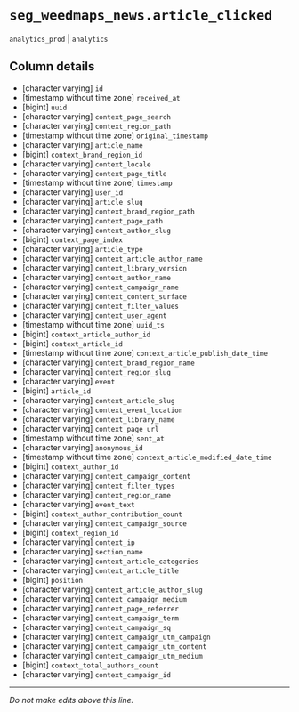 # `seg_weedmaps_news.article_clicked`
`analytics_prod` | `analytics`

## Column details
* [character varying] `id`
* [timestamp without time zone] `received_at`
* [bigint]    `uuid`
* [character varying] `context_page_search`
* [character varying] `context_region_path`
* [timestamp without time zone] `original_timestamp`
* [character varying] `article_name`
* [bigint]    `context_brand_region_id`
* [character varying] `context_locale`
* [character varying] `context_page_title`
* [timestamp without time zone] `timestamp`
* [character varying] `user_id`
* [character varying] `article_slug`
* [character varying] `context_brand_region_path`
* [character varying] `context_page_path`
* [character varying] `context_author_slug`
* [bigint]    `context_page_index`
* [character varying] `article_type`
* [character varying] `context_article_author_name`
* [character varying] `context_library_version`
* [character varying] `context_author_name`
* [character varying] `context_campaign_name`
* [character varying] `context_content_surface`
* [character varying] `context_filter_values`
* [character varying] `context_user_agent`
* [timestamp without time zone] `uuid_ts`
* [bigint]    `context_article_author_id`
* [bigint]    `context_article_id`
* [timestamp without time zone] `context_article_publish_date_time`
* [character varying] `context_brand_region_name`
* [character varying] `context_region_slug`
* [character varying] `event`
* [bigint]    `article_id`
* [character varying] `context_article_slug`
* [character varying] `context_event_location`
* [character varying] `context_library_name`
* [character varying] `context_page_url`
* [timestamp without time zone] `sent_at`
* [character varying] `anonymous_id`
* [timestamp without time zone] `context_article_modified_date_time`
* [bigint]    `context_author_id`
* [character varying] `context_campaign_content`
* [character varying] `context_filter_types`
* [character varying] `context_region_name`
* [character varying] `event_text`
* [bigint]    `context_author_contribution_count`
* [character varying] `context_campaign_source`
* [bigint]    `context_region_id`
* [character varying] `context_ip`
* [character varying] `section_name`
* [character varying] `context_article_categories`
* [character varying] `context_article_title`
* [bigint]    `position`
* [character varying] `context_article_author_slug`
* [character varying] `context_campaign_medium`
* [character varying] `context_page_referrer`
* [character varying] `context_campaign_term`
* [character varying] `context_campaign_sq`
* [character varying] `context_campaign_utm_campaign`
* [character varying] `context_campaign_utm_content`
* [character varying] `context_campaign_utm_medium`
* [bigint]    `context_total_authors_count`
* [character varying] `context_campaign_id`

-------------------------------------------------------------------------------
*Do not make edits above this line.*
